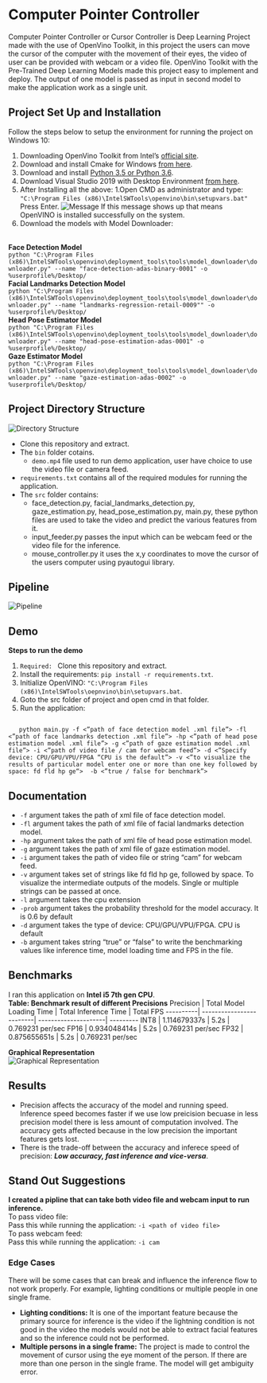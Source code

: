 # Computer Pointer Controller

Computer Pointer Controller or Cursor Controller is Deep Learning Project made with the use of OpenVino Toolkit, in this project the users can move the cursor of the computer with the movement of their eyes, the video of user can be provided with webcam or a video file. OpenVino Toolkit with the Pre-Trained Deep Learning Models made this project easy to implement and deploy. The output of one model is passed as input in second model to make the application work as a single unit.

## Project Set Up and Installation
Follow the steps below to setup the environment for running the project on Windows 10:
1. Downloading OpenVino Toolkit from Intel’s [official site](https://software.intel.com/content/www/us/en/develop/tools/openvino-toolkit/choose-download/windows.html).
1. Download and install Cmake for Windows [from here](https://cmake.org/download/).
1. Download and install [Python 3.5 or Python 3.6](https://www.python.org/downloads/).
1. Download Visual Studio 2019 with Desktop Environment [from here](https://visualstudio.microsoft.com/downloads/).
1. After Installing all the above:
   1.Open CMD as administrator and type:
   <br>
     `"C:\Program Files (x86)\IntelSWTools\openvino\bin\setupvars.bat"`
    <br>
     Press Enter.
     ![Message](./bin/openvino_init.JPG)
     If this message shows up that means OpenVINO is installed successfully on the system.
     <br>
1. Download the models with Model Downloader:
</br>
   <b>Face Detection Model</b>
   </br>
   <code>python "C:\Program Files (x86)\IntelSWTools\openvino\deployment_tools\tools\model_downloader\downloader.py" --name "face-detection-adas-binary-0001" -o %userprofile%/Desktop/</code>
   </br>
    <b>Facial Landmarks Detection Model</b>
   </br>
   <code>python "C:\Program Files (x86)\IntelSWTools\openvino\deployment_tools\tools\model_downloader\downloader.py" --name "landmarks-regression-retail-0009"" -o %userprofile%/Desktop/</code>
   </br>
   <b>Head Pose Estimator Model</b>
   </br>
   <code>python "C:\Program Files (x86)\IntelSWTools\openvino\deployment_tools\tools\model_downloader\downloader.py" --name "head-pose-estimation-adas-0001" -o %userprofile%/Desktop/</code>
   </br>
   <b>Gaze Estimator Model</b>
   </br>
   <code>python "C:\Program Files (x86)\IntelSWTools\openvino\deployment_tools\tools\model_downloader\downloader.py" --name "gaze-estimation-adas-0002" -o %userprofile%/Desktop/</code>

## Project Directory Structure
![Directory Structure](./bin/structure.JPG)
* Clone this repository and extract.
* The `bin` folder cotains.
  * `demo.mp4` file used to run demo application, user have choice to use the video file or camera feed.
* `requirements.txt` contains all of the required modules for running the application.
* The `src` folder contains:
  * face_detection.py, facial_landmarks_detection.py, gaze_estimation.py, head_pose_estimation.py, main.py, these python files are used to take the video and predict the various features from it.
  * input_feeder.py passes the input which can be webcam feed or the video file for the inference.
  * mouse_controller.py it uses the x,y coordinates to move the cursor of the users computer using pyautogui library.
## Pipeline
![Pipeline](./bin/pipeline.png)

## Demo
**Steps to run the demo**
1. `Required: ` Clone this repository and extract.
1. Install the requirements: `pip install -r requirements.txt`.
1. Initialize OpenVINO: `"C:\Program Files (x86)\IntelSWTools\oepnvino\bin\setupvars.bat`.
1. Goto the src folder of project and open cmd in that folder.
1. Run the application:
<code>
   python main.py -f <”path of face detection model .xml file”> -fl <”path of face landmarks detection .xml file”> -hp <”path of head pose estimation model .xml file”> -g <”path of gaze estimation model .xml file”> -i <”path of video file / cam for webcam feed”> -d <”Specify device: CPU/GPU/VPU/FPGA “CPU is the default”> -v <”to visualize the results of particular model enter one or more than one key followed by space: fd fld hp ge“>  -b <”true / false for benchmark”> 
</code>

## Documentation
* `-f` argument takes the path of xml file of face detection model.
* `-fl` argument takes the path of xml file of facial landmarks detection model.
* `-hp` argument takes the path of xml file of head pose estimation model.
* `-g` argument takes the path of xml file of gaze estimation model.
* `-i` argument takes the path of video file or string “cam” for webcam feed.
* `-v` argument takes set of strings like fd fld hp ge, followed by space. To visualize the intermediate outputs of the models. Single or multiple strings can be passed at once.
* `-l` argument takes the cpu extension
* `-prob` argument takes the probability threshold for the model accuracy. It is 0.6 by default
* `-d` argument takes the type of device: CPU/GPU/VPU/FPGA. CPU is default
* `-b` argument takes string “true” or “false” to write the benchmarking values like inference time, model loading time and FPS in the file.


## Benchmarks
I ran this application on **Intel i5 7th gen CPU**.
<br>
**Table: Benchmark result of different Precisions**
Precision | Total Model Loading Time | Total Inference Time | Total FPS
----------| -------------------------| ---------------------| --------- 
INT8 | 1.114679337s | 5.2s | 0.769231 per/sec
FP16 | 0.934048414s | 5.2s | 0.769231 per/sec
FP32 | 0.875655651s | 5.2s | 0.769231 per/sec

**Graphical Representation**
</br>
![Graphical Representation](./bin/Chart.JPG)

## Results
* Precision affects the accuracy of the model and running speed. Inference speed becomes faster if we use low preicision becuase in less precision model there is less amount of computation involved. The accuracy gets affected because in the low precision the important features gets lost.
* There is the trade-off between the accuracy and inferece speed of precision: ***Low accuracy, fast inference and vice-versa***. 

## Stand Out Suggestions
**I created a pipline that can take both video file and webcam input to run inference.** 
<br>
To pass video file:
<br>
Pass this while running the application: `-i <path of video file>`
<br>
To pass webcam feed:
<br>
Pass this while running the application: `-i cam`

### Edge Cases
There will be some cases that can break and influence the inference flow to not work properly. For example, lighting conditions or multiple people in one single frame.
  *	**Lighting conditions:** It is one of the important feature because the primary source for inference is the video if the lightning condition is not good in the video the models would not be able to extract facial features and so the inference could not be performed.
  *	**Multiple persons in a single frame:** The project is made to control the movement of cursor using the eye moment of the person. If there are more than one person in the single frame. The model will get ambiguity error.


